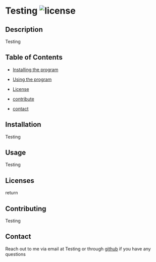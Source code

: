 
  # Testing ![license](https://img.shields.io/badge/license-MIT-green) 
  
  ## Description
  Testing
  
  ## Table of Contents
  * [Installing the program](#installation)
  * [Using the program](#usage)
  
  * [License](#Licenses)
  * [contribute](#contributing)
  * [contact](#contact)
  
  ## Installation
  Testing
  
  ## Usage
  Testing
  ## Licenses
return 
  
  ## Contributing
  Testing
  
  ## Contact
  Reach out to me via email at Testing or through [github](https://github.com/Testing) if you have any questions
